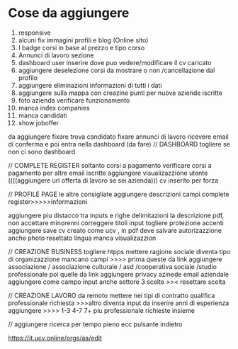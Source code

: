# Cose da aggiungere





1. responsive
2. alcuni fix immagini profili e blog (Online sito)
3. I badge corsi in base al prezzo e tipo corso 
9. Annunci di lavoro sezione
10. dashboard user inserire dove puo vedere/modificare il cv caricato
12. aggiungere deselezione corsi da mostrare o non /cancellazione dal profilo
13. aggiungere eliminazioni informazioni di tutti i dati
16. aggiungere sulla mappa con creazine punti per nuove aziende iscritte
19. foto azienda verificare funzionamento
20. manca index companies
22. manca candidati
23. show joboffer

da aggiungere
fixare trova candidato 
fixare annunci di lavoro
ricevere email di conferma e poi entra nella dashboard (da fare)
// DASHBOARD
togliere se non ci sono dashboard

// COMPLETE REGISTER
soltanto corsi a pagamento
verificare corsi a pagamento per altre email iscritte
aggiungere visualizazzione utente
((((aggiungere url offerta di lavoro se sei azienda)))
cv inserito per forza 

// PROFILE PAGE
le altre consigliate 
aggiungere descrizioni campi complete register>>>>>informazioni

aggiungere piu distacco tra inputs e righe delimitazioni
la descrizione pdf, non accettare minorenni 
correggere titoli input togliere protezione accenti
aggiungere save cv creato come ucv , in pdf
deve salvare autorizazzione
anche photo
resettato lingua manca visualizazzion 

// CREAZIONE BUSINESS
togliere htpps mettere 
ragione sociale diventa tipo di organizazzione mancano campi >>>> prima queste da link aggiungere associazione / associazione culturale / asd /cooperativa sociale /studio professionale poi quelle da link
aggiungere privacy azinede
email aziendale aggiungere come campo input
anche settore 3 scelte >>< resettare scelta 

// CREAZIONE LAVORO
da remoto mettere nei tipi di contratto
qualifica professionale richiesta >>>altro diventa input da inserire 
anni di esperienza aggiungere >>>> 1-3 4-7 7+
piu professionale richieste insieme 

// aggiungere ricerca per tempo pieno ecc
pulsante indietro

https://it.ucv.online/orgs/aa/edit
